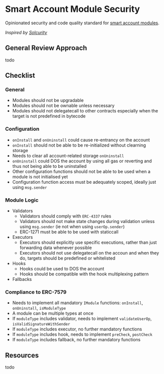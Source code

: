 # Smart Account Module Security

Opinionated security and code quality standard for [smart account modules](https://blog.rhinestone.wtf/wtf-is-modular-account-abstraction-7f1621604812).

_Inspired by [Solcurity](https://github.com/transmissions11/solcurity)_

## General Review Approach

todo

## Checklist

### General

- Modules should not be upgradable
- Modules should not be ownable unless necessary
- Modules should not delegatecall to other contracts especially when the target is not predefined in bytecode

### Configuration

- `onInstall` and `onUninstall` could cause re-entrancy on the account
- `onInstall` should not be able to be re-initialized without clearning storage
- Needs to clear all account-related storage `onUninstall`
- `onUninstall` could DOS the account by using all gas or reverting and thus not being able to be uninstalled
- Other configuration functions should not be able to be used when a module is not initialised yet
- Configuration function access must be adequately scoped, ideally just using `msg.sender`

### Module Logic

- Validators
  - Validators should comply with `ERC-4337` rules
  - Validators should not make state changes during validation unless using `msg.sender` (ie not when using `userOp.sender`)
  - ERC-1271 must be able to be used with staticcall
- Executors
  - Executors should explicitly use specific executions, rather than just forwarding data whenever possible
  - Executors should not use delegatecall on the accoun and when they do, targets should be predefined or whitelisted
- Hooks
  - Hooks could be used to DOS the account
  - Hooks should be compatible with the hook multiplexing pattern
- Fallbacks

### Compliance to ERC-7579

- Needs to implement all mandatory `IModule` functions: `onInstall`, `onUninstall`, `isModuleType`
- A module can be multiple types at once
- If `moduleType` includes validator, needs to implement `validateUserOp`, `isValidSignatureWithSender`
- If `moduleType` includes executor, no further mandatory functions
- If `moduleType` includes hook, needs to implement `preCheck`, `postCheck`
- If `moduleType` includes fallback, no further mandatory functions

## Resources

todo
